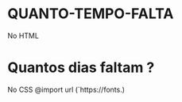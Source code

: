 # QUANTO-TEMPO-FALTA
No HTML
<DOCTYPE html>
<html lang= "pt-br">
<head>
   <meta charset="UTF-8">
   <meta name="viewport" content="width=device-widht, initial-scale=1.0">
   <title>Quantos dias faltam?</title>
   <link rel="stylesheet" href="style.css">
<head>
<body>
   <h1>Quantos dias faltam <span> ? </span></h1>
   <p id="dias_restantes"></p>
   <script src="main.js"></script>
</body>   
</html>

No CSS
@import
url (`https://fonts.)